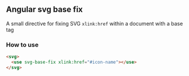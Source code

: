 ## Angular svg base fix

A small directive for fixing SVG `xlink:href` within a document with a base tag


### How to use

```html
<svg>
  <use svg-base-fix xlink:href="#icon-name"></use>
</svg>
```

